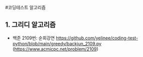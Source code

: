 #코딩테스트 알고리즘
## 1. 그리디 알고리즘
- 백준 2109번: 순회강연
https://github.com/yelinee/coding-test-python/blob/main/greedy/backjun_2109.py (https://www.acmicpc.net/problem/2109)


